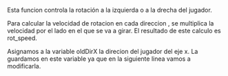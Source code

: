 Esta funcion controla la rotación a la izquierda o a la drecha del jugador.

Para calcular la velocidad de rotacion en cada direccion , se multiplica la velocidad por el lado en el que se va a girar. El resultado de este calculo es rot_speed.

Asignamos a la variable oldDirX la direcion del jugador del eje x. La guardamos en este variable ya que en la siguiente linea vamos a modificarla.

